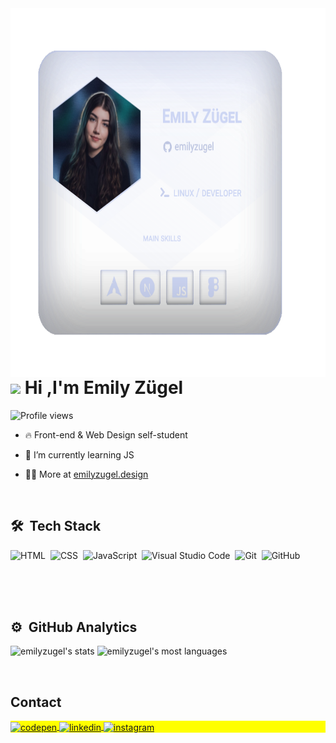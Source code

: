 <img align="right" height="590em" src="https://raw.githubusercontent.com/emilyzugel/emilyzugel/3cc5a33c0069a484280592d2084c22b96179366f/carddev.svg"/>
<h1 align="left"><img src="https://raw.githubusercontent.com/kaueMarques/kaueMarques/master/hi.gif" height="30px"> Hi ,I'm Emily Zügel</h1>
<p align="left"> <img src="https://komarev.com/ghpvc/?username=emilyzugel&color=yellow" alt="Profile views" /> </p>

- 🔥 Front-end & Web Design self-student

- 🔭 I’m currently learning JS

- 👨‍💻 More at [emilyzugel.design](https://emilyzugel21.wixsite.com/design)

<br>

## 🛠 &nbsp;Tech Stack

![HTML](https://img.shields.io/badge/-HTML-05122A?style=for-the-badge&logo=HTML5)&nbsp;
![CSS](https://img.shields.io/badge/-CSS-05122A?style=for-the-badge&logo=CSS3&logoColor=1572B6)&nbsp;
![JavaScript](https://img.shields.io/badge/-JS-05122A?style=for-the-badge&logo=javascript)&nbsp;
![Visual Studio Code](https://img.shields.io/badge/-VS%20Code-05122A?style=for-the-badge&logo=visual-studio-code&logoColor=007ACC)&nbsp;
![Git](https://img.shields.io/badge/-Git-05122A?style=for-the-badge&logo=git)&nbsp;
![GitHub](https://img.shields.io/badge/-GitHub-05122A?style=for-the-badge&logo=github)&nbsp;

<br><br><br>

## ⚙️ &nbsp;GitHub Analytics

<p align="left">
<img width="530em" src="https://github-readme-stats.vercel.app/api?username=emilyzugel&show_icons=true&theme=vision-friendly-dark" alt="emilyzugel's stats"/>
<img width="530em" src="https://github-readme-stats.vercel.app/api/top-langs/?username=emilyzugel&layout=compact&theme=vision-friendly-dark" alt="emilyzugel's most languages"/>
</p>

<br>

## Contact

<p align="left" style="background:yellow">
<a href="https://codepen.io/emilyy_zg" target="_blank">
  <img align="center" src="https://img.shields.io/badge/-CodePen-05122A?style=for-the-badge&logo=codepen" alt="codepen"/>
</a>
<a href="https://www.linkedin.com/in/emilyzugel/" target="_blank">
  <img align="center" src="https://img.shields.io/badge/-Linkedin-05122A?style=for-the-badge&logo=linkedin" alt="linkedin"/>
</a>
<a href="https://www.instagram.com/_zpicyy/" target="_blank">
 <img align="center" src="https://img.shields.io/badge/-Instagram-05122A?style=for-the-badge&logo=instagram" alt="instagram"/>
</a>
</p>

<!--**emilyzugel/emilyzugel** is a ✨ _special_ ✨ repository because its `README.md` (this file) appears on your GitHub profile.-->
